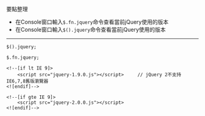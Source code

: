 要點整理
- 在Console窗口輸入`$.fn.jquery`命令查看當前jQuery使用的版本
- 在Console窗口輸入`$().jquery`命令查看當前jQuery使用的版本

---

```
$().jquery;
```

```
$.fn.jquery;
```

```
<!--[if lt IE 9]>
	<script src="jquery-1.9.0.js"></script>		// jQuery 2不支持IE6,7,8舊版瀏覽器
<![endif]-->
```

```
<!--[if gte IE 9]>
	<script src="jquery-2.0.0.js"></script>
<![endif]-->
```
